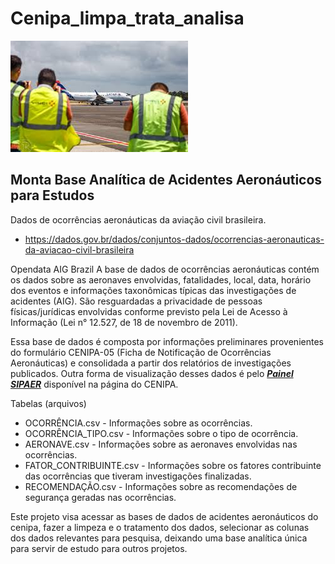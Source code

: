 # Cenipa_limpa_trata_analisa

![Imagem de Aviao](https://github.com/jairobernardesjunior/Cenipa_limpa_trata_analisa/blob/main/aviao.jpg)
 
## Monta Base Analítica de Acidentes Aeronáuticos para Estudos

Dados de ocorrências aeronáuticas da aviação civil brasileira.
- https://dados.gov.br/dados/conjuntos-dados/ocorrencias-aeronauticas-da-aviacao-civil-brasileira

Opendata AIG Brazil
A base de dados de ocorrências aeronáuticas contém os dados sobre as aeronaves envolvidas, fatalidades, local, data, horário dos eventos e informações taxonômicas típicas das investigações de acidentes (AIG). São resguardadas a privacidade de pessoas físicas/jurídicas envolvidas conforme previsto pela Lei de Acesso à Informação (Lei n° 12.527, de 18 de novembro de 2011).

Essa base de dados é composta por informações preliminares provenientes do formulário CENIPA-05 (Ficha de Notificação de Ocorrências Aeronáuticas) e consolidada a partir dos relatórios de investigações publicados. Outra forma de visualização desses dados é pelo [__*Painel SIPAER*__](https://painelsipaer.cenipa.fab.mil.br/QvAJAXZfc/opendoc.htm?document=SIGAER%2Fgia%2Fqvw%2Fpainel_sipaer.qvw&host=QVS%40cirros31-37&anonymous=true) disponível na página do CENIPA.

Tabelas (arquivos)
- OCORRÊNCIA.csv - Informações sobre as ocorrências.
- OCORRÊNCIA_TIPO.csv - Informações sobre o tipo de ocorrência.
- AERONAVE.csv - Informações sobre as aeronaves envolvidas nas ocorrências.
- FATOR_CONTRIBUINTE.csv - Informações sobre os fatores contribuinte das ocorrências que tiveram investigações finalizadas.
- RECOMENDAÇÃO.csv - Informações sobre as recomendações de segurança geradas nas ocorrências.

Este projeto visa acessar as bases de dados de acidentes aeronáuticos do cenipa, fazer a limpeza e o tratamento dos dados, selecionar as colunas dos dados relevantes para pesquisa, deixando uma base analítica única para servir de estudo para outros projetos.
